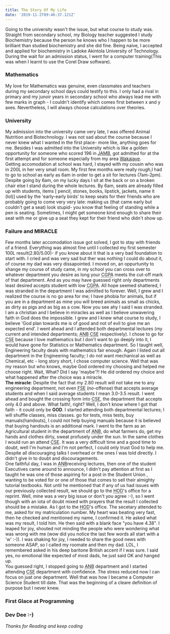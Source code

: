 ```yaml
---
title: The Story Of My Life
date: '2019-11-2T09:46:37.121Z'
---
```


Going to the university wasn't the issue, but what course to study was. Straight from secondary school, my Biology teacher suggested I study Biochemistry because the person he knows who I happen to be more brilliant than studied biochemistry and she did fine. Being naive, I accepted and applied for biochemistry in Ladoke Akintola University of Technology. During the wait for an admission status, I went for a computer training(This was when I learnt to use the Corel Draw software). 

### Mathematics 
<!-- && Computer Science -->

My love for Mathematics was genuine, even classmates and teachers during my secondary school days could testify to this. I only had a rival in primary and my junoir years in secondary school who always lead me with few marks in graph - I couldn't identify which comes first between x and y axes.
Nevertheless, I will always choose calculations over theories.

<!-- Staying with computer science while we had to make a choice in 300L was so much ease and I was just waiting to become the real me with whatever thing I will be taught in the university hoping it will make the difference. I was happy with the life ahead despite silent fears and storms that hurried across my path. -->
<!-- 
### First Glance at Computer

Computers were like gold around 2005 generally in Nigeria based on my family status you did not get to see a computer not until my uncle who was staying with us got a desktop computer and the whole house celebrated - he was an electrical engineer who finished from the same university I would eventually go to study computer science. My family could not afford a desktop computer and you will visit friend who had computer to play games and stay over until the night was calling. -->

### University

My admission into the university came very late, I was offered Animal Nutrition and Biotechnology. I was not sad about the course because I never knew what I wanted in the first place- more like, anything goes for me. Besides I was admitted into the University which is like a golden opportunity for someone who scored 196 in <abbr title="Joint Admissions and Matriculation Board">JAMB</abbr>, got admitted for at the first attempt and for someone especially from my area [Wakajaye](https://www.google.com/maps/place/Wakajaye+Road,+Ibadan/@7.4168802,3.9874232,17z/data=!3m1!4b1!4m5!3m4!1s0x103994aa90161bff:0x2fb919ce71ae2981!8m2!3d7.4168749!4d3.9896065).
<br/>
Getting accomodation at school was hard, I stayed with my cousin who was in 200L in her very small room. My first few months were really rough,I had to go to school as early as 6am in order to get a sit for lectures (7am-2pm). Despite going by 6am, on my lucky days I sit at the back or on a broken chair else I stand during the whole lectures. By 6am, seats are already filled up with students, items [ pencil, stones, books, lipstick, jackets, name it (lol)] used by the 'early-early birds' to keep seats for their friends who are probably going to come very very late: making us (that came early but couldn't get a seat) look stupid- you know that feeling of standing while a pen is seating. Sometimes, I might get someone kind enough to share their seat with me or give up a seat they kept for their friend who didn't show up.


### Failure and MIRACLE
Few months later accomodation issue got solved, I got to stay with friends of a friend. Everything was almost fine until I collected my first semester 100L result(2.80/5.00)- if you know about it that is a very bad foundation to start with. I cried and was very sad but ther was nothing I could do about it, of course my dad was very dissapointed. I moved on, an oppurtunity to shange my course of study came, in my school you can cross over to whatever department you desire as long your <abbr title="Culmulative Grade Point Average">CGPA</abbr> meets the cut-off mark of that department. And as you may have guessed right only departments least desired accepts student with low <abbr title="Culmulative Grade Point Average">CGPA</abbr>. All hope seemed shattered, I was stranded in the department I was admitted to forever. Well, I grew and I realized the course is no go area for me; I have phobia for animals, but if you are in a department as mine you will breed animals as small as chicks, as dirty as pigs and as big as a cow. Now you see ahy I said I was stranded.
<br/> 
I am a christian and I believe in miracles as well as I believe unwavering faith in God does the impossible. I grew and I knew what course to study, I believe 'God plan towards me is of good and not of evil to give me an expected end'. 
I went ahead and I attended both departmental lectures (my current and intended departments; <abbr title="Animal Nutrition and Biotechnology">ANB</abbr> <abbr title="Computer Science and Engieering">CSE</abbr> respectively). I chose to go for <abbr title="Computer Science and Engieering">CSE</abbr> because I love mathematics but I don't want to go deeply into it, I would have gone for Statistics or Mathematics department. So I taught well, Engineering faculty deals with mathematics fair enough. Again I listed out all department in the Engineering faculty; I do not want mechanical as well as Chemical, etc - long story short, I chose computer science. Well that was my reason but who knows, maybe God ordered my choosing and helped me choose right. Wait, What? Did I say 'maybe'?! He did ordered my choice and what happened after the choice was a miracle. 
<br/> 
**The miracle**: Despite the fact that my 2.80 result will not take me to any engineering department, not even <abbr title="Food Science and Engieering">FSE</abbr> (no-offense) that accepts average students and when I said average students I mean 3.0-3.5 result. I went ahead and bought the crossing form into <abbr title="Computer Science and Engieering">CSE</abbr>, the department that accepts only 4.0 and above. What faith!, right? Well, I don't know where I got that faith - it could only be **GOD**. I started attending both departmental lectures; I will shuffle classes, miss classes. go for tests, miss tests, buy manuals(handouts), I could not help buying manuals because it is believed that buying handouts is an additional mark. I went to the farm as an Agricultural student in the department of
<abbr title="Animal Nutrition and Biotechnology">ANB</abbr>, do what farmers do, get my hands and clothes dirty, sweat profusely under the sun. In the same clothes I would run an attend <abbr title="Computer Science and Engieering">CSE</abbr>. It was a very difficult time and a good time to doubt, well I'm human and I'm not perfect, I could only trust God to help me. Despite all discouraging talks I overhead or the ones I was told directly. I didn't give in to doubt and discouragements. 
<br/> One faithful day, I was in <abbr title="Animal Nutrition and Biotechnology">ANB</abbr>receiving lectures, then one of the student Executives came around to announce, I didn't pay attention at first as I taught he was one of those aspiring for a post in the Student Union , wanting to be voted for or one of those that comes to sell their almighty tutorial textbooks. Not until he mentioned that if any of us had issues with our previously collected result, we should go to the <abbr title="Head of Department">HOD</abbr>'s office for a reprint. Well, mine was a very big issue or don't you agree :-), so I went though with an iota of doubt mixed with prayers that the result I collected should be a mistake. As I got to the <abbr title="Head of Department">HOD</abbr>'s office. The secetary attended to me, asked for my matriculation number. My heart was beating very fast, then he checked and mentioned my name, I confirmed it. He asked what was my result, I told him. He then said with a blank face "you have 4.38". I leaped for joy, shouted not minding the people who were wondering what was wrong with me (wow did you notice the last few words all start with a 'w' :-)). I was shaking for joy, I needed to share the good news with someone ASAP, so I called my roomate and then my dad. LOL, I remembered asked in his deep baritone British accent if I was sure. I said yes, no emotional like expected of most dads, he just said OK and hanged up. 
<br/> You guessed right, I stopped going to <abbr title="Animal Nutrition and Biotechnology">ANB</abbr> department and I started attending <abbr title="Computer Science and Engieering">CSE</abbr> department with confidence. The stress reduced now I can focus on juat one department. Well that was how I became a Computer Science Student till date. That was the beginning of a cleare definition of purpose but I never knew.



### First Glace at Programming

<!-- After the training I didn't know what I could do with only <abbr title="Structured Query Language">SQL</abbr> and learning a programming language was the next thing to be able to save data programmatically and I was very much excited with the possibilities of Java and C#. I struggled a lot with becoming better in Java and C# and I wasn't happy with my progress. Friends started building thing and we did come to lecture and discuss the thing we were learning, building and mastering as it was the culture in my university especially the computer science and engineering folks. -->

### Dev Dee :-)

<!-- _Simple advice sometimes_ go a long way, a senior colleague said to me after years of encouraging me , learn JavaScript and know how to use some of it's main frameworks and use some software collaboration tools like git. I could have assumed in all my life that was the best piece of Advice I have ever received. It changed my life forever.

Immediately after university I started the serious learning of JavaScript and opportunities like working in, from a hub to stay the whole day and night was made available. The beginning of the fire started several night sessions when I would write a function and get undefined, I would be heart broken, but I never gave up.I worked with the likes of Usman Abiola and the boss -xniyi of cmapit. i learnt a lot. I was part of the team that organised 2 major events sponsor by cmapit in collaboration with github and jetbrains - I was very happy. -->

<!-- ### Pre-Nysc Days

Staying in back in the university after final exams helped me understand why I need to get better at programming. Staying inside UCH quarters came access to quality life and constant electric power supply. It was where I lived and learnt to code going for <abbr title="National Youth Service Corp">NYSC</abbr>. This were the days of little beginning.

Service year was coming and I wanted to work in a tech related environment so that I could advance my skills and be ready for post-nysc. I will say a few thing about my nysc days in the next episode. -->

_Thanks for Reading and keep coding_
